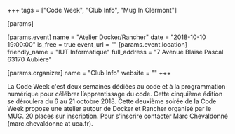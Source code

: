 +++
tags = ["Code Week", "Club Info", "Mug In Clermont"]

[params]

[params.event]
name = "Atelier Docker/Rancher"
date = "2018-10-10 19:00:00"
is_free = true
event_url = ""
[params.event.location]
friendly_name = "IUT Informatique"
full_address = "7 Avenue Blaise Pascal 63170 Aubière"

[params.organizer]
name = "Club Info"
website = ""
+++

La Code Week c'est deux semaines dédiées au code et à la programmation numérique pour célébrer l’apprentissage du code. Cette cinquième édition se déroulera du 6 au 21 octobre 2018.
Cette deuxième soirée de la Code Week propose une atelier autour de Docker et Rancher organisé par le MUG.
20 places sur inscription. Pour s'inscrire contacter Marc Chevaldonné (marc.chevaldonne at uca.fr).
